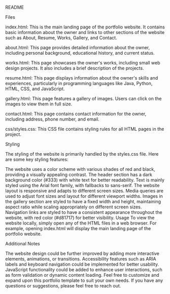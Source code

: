 README

Files

index.html: This is the main landing page of the portfolio website. It contains basic information about the owner and links to other sections of the website such as About, Resume, Works, Gallery, and Contact.

about.html: This page provides detailed information about the owner, including personal background, educational history, and current status.

works.html: This page showcases the owner's works, including small web design projects. It also includes a brief description of the projects.

resume.html: This page displays information about the owner's skills and experiences, particularly in programming languages like Java, Python, HTML, CSS, and JavaScript.

gallery.html: This page features a gallery of images. Users can click on the images to view them in full size.

contact.html: This page contains contact information for the owner, including address, phone number, and email.

css/styles.css: This CSS file contains styling rules for all HTML pages in the project.

Styling

The styling of the website is primarily handled by the styles.css file. Here are some key styling features:

The website uses a color scheme with various shades of red and black, providing a visually appealing contrast.
The header section has a dark background color (#333) with white text for better readability.
Text is mainly styled using the Arial font family, with fallbacks to sans-serif.
The website layout is responsive and adapts to different screen sizes. Media queries are used to adjust font sizes and layout for different viewport widths.
Images in the gallery section are styled to have a fixed width and height, maintaining aspect ratio while scaling appropriately on different screen sizes.
Navigation links are styled to have a consistent appearance throughout the website, with red color (#d81717) for better visibility.
Usage
To view the website locally, simply open any of the HTML files in a web browser. For example, opening index.html will display the main landing page of the portfolio website.

Additional Notes

The website design could be further improved by adding more interactive elements, animations, or transitions.
Accessibility features such as ARIA labels and keyboard navigation could be implemented for better usability.
JavaScript functionality could be added to enhance user interactions, such as form validation or dynamic content loading.
Feel free to customize and expand upon this portfolio template to suit your own needs. If you have any questions or suggestions, please feel free to reach out.
